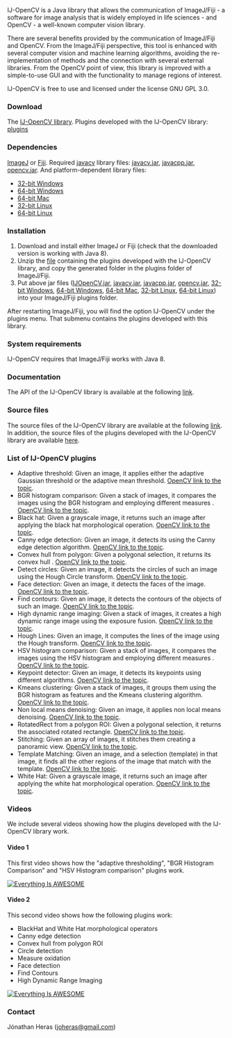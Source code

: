 IJ-OpenCV is a Java library that allows the communication of ImageJ/Fiji - a software for image analysis that is widely employed in life sciences - and OpenCV - a well-known computer vision library.

There are several benefits provided by the communication of ImageJ/Fiji and OpenCV. From the ImageJ/Fiji perspective, this tool is enhanced with several computer vision and machine learning algorithms, avoiding the re-implementation of methods and the connection with several external libraries. From the OpenCV point of view, this library is improved with a simple-to-use GUI and with the functionality to manage regions of interest.

IJ-OpenCV is free to use and licensed under the license GNU GPL 3.0.

### Download
The [IJ-OpenCV library](https://github.com/joheras/IJ-OpenCV/releases/download/1.0/IJOpenCV.jar).
Plugins developed with the IJ-OpenCV library: [plugins](https://github.com/joheras/IJ-OpenCV/raw/master/Plugins/IJ-OpenCV.zip)

### Dependencies
[ImageJ](http://rsb.info.nih.gov/ij/index.html) or [Fiji](http://fiji.sc/Fiji).
Required [javacv](https://github.com/bytedeco/javacv) library files: [javacv.jar](https://drive.google.com/open?id=0B-ty45hB_mC7V2hWNTJxT1F3R1k), [javacpp.jar](https://drive.google.com/open?id=0B-ty45hB_mC7d0lZUEJXLUZNR2c), [opencv.jar](https://drive.google.com/open?id=0B-ty45hB_mC7bFI1Ml9tY3JVMmc).
And platform-dependent library files:
* [32-bit Windows](https://drive.google.com/open?id=0B-ty45hB_mC7SmhTQ3hjZmw4MkU)
* [64-bit Windows](https://drive.google.com/open?id=0B-ty45hB_mC7d0ZPSzRSdHpLLWM)
* [64-bit Mac](https://drive.google.com/open?id=0B-ty45hB_mC7NFpDYkJPU3FsdUk)
* [32-bit Linux](https://drive.google.com/open?id=0B-ty45hB_mC7MDFiOG9ZLXByU28)
* [64-bit Linux](https://drive.google.com/open?id=0B-ty45hB_mC7T1E5bmJYZDJCaE0)

### Installation
1. Download and install either ImageJ or Fiji (check that the downloaded version is working with Java 8).
2. Unzip the [file](https://github.com/joheras/IJ-OpenCV/raw/master/Plugins/IJ-OpenCV.zip) containing the plugins developed with the IJ-OpenCV library, and copy the generated folder in the plugins folder of ImageJ/Fiji.
3. Put above jar files ([IJOpenCV.jar](https://github.com/joheras/IJ-OpenCV/releases/download/1.0/IJOpenCV.jar), [javacv.jar](https://drive.google.com/open?id=0B-ty45hB_mC7V2hWNTJxT1F3R1k), [javacpp.jar](https://drive.google.com/open?id=0B-ty45hB_mC7d0lZUEJXLUZNR2c), [opencv.jar](https://drive.google.com/open?id=0B-ty45hB_mC7bFI1Ml9tY3JVMmc), [32-bit Windows](https://drive.google.com/open?id=0B-ty45hB_mC7SmhTQ3hjZmw4MkU), [64-bit Windows](https://drive.google.com/open?id=0B-ty45hB_mC7d0ZPSzRSdHpLLWM), [64-bit Mac](https://drive.google.com/open?id=0B-ty45hB_mC7NFpDYkJPU3FsdUk), [32-bit Linux](https://drive.google.com/open?id=0B-ty45hB_mC7MDFiOG9ZLXByU28), [64-bit Linux](https://drive.google.com/open?id=0B-ty45hB_mC7T1E5bmJYZDJCaE0)) into your ImageJ/Fiji plugins folder.

After restarting ImageJ/Fiji, you will find the option IJ-OpenCV under the plugins menu. That submenu contains the plugins developed with this library.

### System requirements
IJ-OpenCV requires that ImageJ/Fiji works with Java 8.

### Documentation
The API of the IJ-OpenCV library is available at the following [link](http://joheras.github.io/IJ-OpenCV/javadoc/).

### Source files
The source files of the IJ-OpenCV library are available at the following [link](https://github.com/joheras/IJ-OpenCV).
In addition, the source files of the plugins developed with the IJ-OpenCV library are available [here](https://github.com/joheras/IJ-OpenCV/tree/master/Plugins/src).

### List of IJ-OpenCV plugins
* Adaptive threshold: Given an image, it applies either the adaptive Gaussian threshold or the adaptive mean threshold. [OpenCV link to the topic](http://docs.opencv.org/2.4/modules/imgproc/doc/miscellaneous_transformations.html?highlight=adaptive%20threshold#adaptivethreshold).
* BGR histogram comparison: Given a stack of images, it compares the images using the BGR histogram and employing different measures . [OpenCV link to the topic](http://docs.opencv.org/2.4/doc/tutorials/imgproc/histograms/histogram_calculation/histogram_calculation.html?highlight=histogram).
* Black hat: Given a grayscale image, it returns such an image after applying the black hat morphological operation. [OpenCV link to the topic](http://docs.opencv.org/2.4/doc/tutorials/imgproc/opening_closing_hats/opening_closing_hats.html?highlight=black%20hat#black-hat).
* Canny edge detection: Given an image, it detects its using the Canny edge detection algorithm. [OpenCV link to the topic](http://docs.opencv.org/2.4/modules/imgproc/doc/feature_detection.html?highlight=canny%20edge%20detection#void%20Canny%28InputArray%20image,%20OutputArray%20edges,%20double%20threshold1,%20double%20threshold2,%20int%20apertureSize,%20bool%20L2gradient%29).
* Convex hull from polygon: Given a polygonal selection, it returns its convex hull . [OpenCV link to the topic](http://docs.opencv.org/2.4/doc/tutorials/imgproc/shapedescriptors/hull/hull.html?highlight=convex%20hull).
* Detect circles: Given an image, it detects the circles of such an image using the Hough Circle transform. [OpenCV link to the topic](http://docs.opencv.org/2.4/doc/tutorials/imgproc/imgtrans/hough_circle/hough_circle.html?highlight=hough%20circles).
* Face detection: Given an image, it detects the faces of the image. [OpenCV link to the topic](http://docs.opencv.org/2.4/modules/contrib/doc/facerec/facerec_tutorial.html).
* Find contours: Given an image, it detects the contours of the objects of such an image. [OpenCV link to the topic](http://docs.opencv.org/2.4/doc/tutorials/imgproc/shapedescriptors/find_contours/find_contours.html?highlight=find%20contours).
* High dynamic range imaging: Given a stack of images, it creates a high dynamic range image using the exposure fusion. [OpenCV link to the topic](http://docs.opencv.org/3.0-beta/doc/tutorials/photo/hdr_imaging/hdr_imaging.html).
* Hough Lines: Given an image, it computes the lines of the image using the Hough transform. [OpenCV link to the topic](http://docs.opencv.org/2.4/doc/tutorials/imgproc/imgtrans/hough_lines/hough_lines.html?highlight=hough%20lines).
* HSV histogram comparison: Given a stack of images, it compares the images using the HSV histogram and employing different measures . [OpenCV link to the topic](http://docs.opencv.org/2.4/doc/tutorials/imgproc/histograms/histogram_calculation/histogram_calculation.html?highlight=histogram).
* Keypoint detector: Given an image, it detects its keypoints using different algorithms. [OpenCV link to the topic](http://docs.opencv.org/2.4/modules/features2d/doc/common_interfaces_of_feature_detectors.html?highlight=keypoint).
* Kmeans clustering: Given a stack of images, it groups them using the BGR histogram as features and the Kmeans clustering algorithm. [OpenCV link to the topic](http://docs.opencv.org/2.4/modules/core/doc/clustering.html?highlight=kmeans).
* Non local means denoising: Given an image, it applies non local means denoising. [OpenCV link to the topic](http://docs.opencv.org/2.4/modules/photo/doc/denoising.html).
* RotatedRect from a polygon ROI: Given a polygonal selection, it returns the associated rotated rectangle. [OpenCV link to the topic](http://docs.opencv.org/2.4/modules/core/doc/basic_structures.html?highlight=rotated%20rect#RotatedRect).
* Stitching: Given an array of images, it stitches them creating a panoramic view. [OpenCV link to the topic](http://docs.opencv.org/2.4/modules/stitching/doc/introduction.html?highlight=stitching).
* Template Matching: Given an image, and a selection (template) in that image, it finds all the other regions of the image that match with the template. [OpenCV link to the topic](http://docs.opencv.org/2.4/doc/tutorials/imgproc/histograms/template_matching/template_matching.html?highlight=template%20matching).
* White Hat: Given a grayscale image, it returns such an image after applying the white hat morphological operation. [OpenCV link to the topic](http://docs.opencv.org/2.4/doc/tutorials/imgproc/opening_closing_hats/opening_closing_hats.html?highlight=black%20hat#top-hat).

### Videos
We include several videos showing how the plugins developed with the IJ-OpenCV library work.

#### Video 1
This first video shows how the "adaptive thresholding", "BGR Histogram Comparison" and "HSV Histogram comparison" plugins work.

[![Everything Is AWESOME](http://www.mailpoet.com/wp-content/uploads/2012/01/wysija-youtube-color-player.png)](https://www.youtube.com/watch?v=ERoqTnUOayA)

#### Video 2
This second video shows how the following plugins work:
* BlackHat and White Hat morphological operators
* Canny edge detection
* Convex hull from polygon ROI
* Circle detection
* Measure oxidation
* Face detection
* Find Contours
* High Dynamic Range Imaging

[![Everything Is AWESOME](http://www.mailpoet.com/wp-content/uploads/2012/01/wysija-youtube-color-player.png)](https://www.youtube.com/watch?v=BMGhKQZWhs8)


### Contact
Jónathan Heras (joheras@gmail.com)
